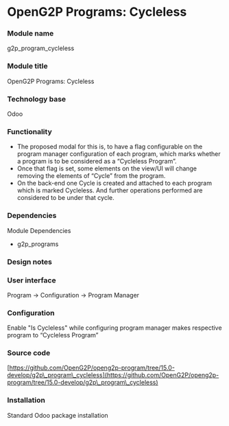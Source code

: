 # OpenG2P Programs: Cycleless

### Module name

g2p\_program\_cycleless

### Module title

OpenG2P Programs: Cycleless

### Technology base

Odoo

### Functionality

* The proposed modal for this is, to have a flag configurable on the program manager configuration of each program, which marks whether a program is to be considered as a “Cycleless Program”.&#x20;
* Once that flag is set, some elements on the view/UI will change removing the elements of “Cycle” from the program.
* On the back-end one Cycle is created and attached to each program which is marked Cycleless. And further operations performed are considered to be under that cycle.

### Dependencies

Module Dependencies

* g2p\_programs

### Design notes

### User interface

Program ->  Configuration -> Program Manager

### Configuration

Enable "Is Cycleless" while configuring program manager makes respective program to “Cycleless Program”

### Source code

[https://github.com/OpenG2P/openg2p-program/tree/15.0-develop/g2p\_program\_cycleless](https://github.com/OpenG2P/openg2p-program/tree/15.0-develop/g2p\_program\_cycleless)

### Installation

Standard Odoo package installation
